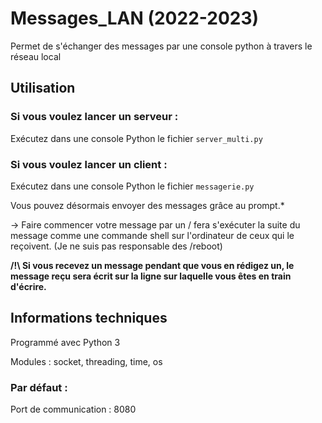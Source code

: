 # Messages_LAN (2022-2023)
Permet de s'échanger des messages par une console python à travers le réseau local

## Utilisation

### Si vous voulez lancer un serveur : 

Exécutez dans une console Python le fichier `server_multi.py`

### Si vous voulez lancer un client :

Exécutez dans une console Python le fichier `messagerie.py`

Vous pouvez désormais envoyer des messages grâce au prompt.*

-> Faire commencer votre message par un / fera s'exécuter la suite du message comme une commande shell sur l'ordinateur de ceux qui le reçoivent. (Je ne suis pas responsable des /reboot)

**/!\ Si vous recevez un message pendant que vous en rédigez un, le message reçu sera écrit sur la ligne sur laquelle vous êtes en train d'écrire.**

## Informations techniques

Programmé avec Python 3

Modules : socket, threading, time, os

### Par défaut :
Port de communication : 8080

